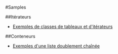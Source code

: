 #Samples

##Itérateurs
* [Exemples de classes de tableaux et d'itérateurs](samples/ulaval-cpp-iterator.md)

##Conteneurs
* [Exemples d'une liste doublement chaînée](samples/ulaval-cpp-list.md)

